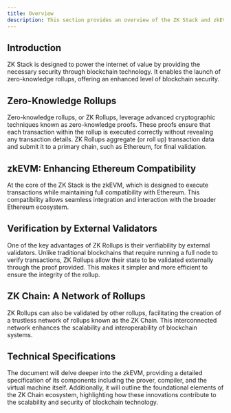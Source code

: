 ```yaml
---
title: Overview
description: This section provides an overview of the ZK Stack and zkEVM, detailing their roles in launching secure zero-knowledge rollups and forming the ZK Chains.
---
```



## Introduction

ZK Stack is designed to power the internet of value by providing the necessary security through blockchain technology.
It enables the launch of zero-knowledge rollups, offering an enhanced level of blockchain security.

## Zero-Knowledge Rollups

Zero-knowledge rollups, or ZK Rollups, leverage advanced cryptographic techniques known as zero-knowledge proofs.
These proofs ensure that each transaction within the rollup is executed correctly without revealing any transaction details.
ZK Rollups aggregate (or roll up) transaction data and submit it to a primary chain, such as Ethereum, for final validation.

## zkEVM: Enhancing Ethereum Compatibility

At the core of the ZK Stack is the zkEVM, which is designed to execute transactions while maintaining full compatibility with Ethereum.
This compatibility allows seamless integration and interaction with the broader Ethereum ecosystem.

## Verification by External Validators

One of the key advantages of ZK Rollups is their verifiability by external validators.
Unlike traditional blockchains that require running a full node to verify transactions,
ZK Rollups allow their state to be validated externally through the proof provided.
This makes it simpler and more efficient to ensure the integrity of the rollup.

## ZK Chain: A Network of Rollups

ZK Rollups can also be validated by other rollups, facilitating the creation of a trustless network of rollups known as the ZK Chain.
This interconnected network enhances the scalability and interoperability of blockchain systems.

## Technical Specifications

The document will delve deeper into the zkEVM, providing a detailed specification of its components
including the prover, compiler, and the virtual machine itself.
Additionally, it will outline the foundational elements of the ZK Chain ecosystem,
highlighting how these innovations contribute to the scalability and security of blockchain technology.
